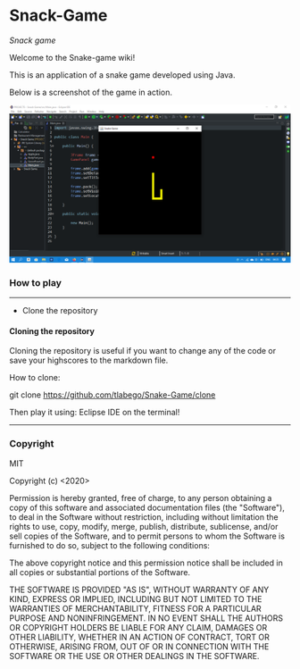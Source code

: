 # Snack-Game
*Snack game*

Welcome to the Snake-game wiki!

This is an application of a snake game developed using Java.

Below is a screenshot of the game in action.

![alt text](https://github.com/TLABEGO/Snack-Game/blob/master/sample.png)


### How to play
***
* Clone the repository
#### Cloning the repository
Cloning the repository is useful if you want to change any of the code or save your highscores to the markdown file.

How to clone:

git clone https://github.com/tlabego/Snake-Game/clone

Then play it using:
Eclipse IDE on the terminal!


***
### Copyright
MIT

Copyright (c) <2020> <MIT>

Permission is hereby granted, free of charge, to any person obtaining a copy
of this software and associated documentation files (the "Software"), to deal
in the Software without restriction, including without limitation the rights
to use, copy, modify, merge, publish, distribute, sublicense, and/or sell
copies of the Software, and to permit persons to whom the Software is
furnished to do so, subject to the following conditions:

The above copyright notice and this permission notice shall be included in all
copies or substantial portions of the Software.

THE SOFTWARE IS PROVIDED "AS IS", WITHOUT WARRANTY OF ANY KIND, EXPRESS OR
IMPLIED, INCLUDING BUT NOT LIMITED TO THE WARRANTIES OF MERCHANTABILITY,
FITNESS FOR A PARTICULAR PURPOSE AND NONINFRINGEMENT. IN NO EVENT SHALL THE
AUTHORS OR COPYRIGHT HOLDERS BE LIABLE FOR ANY CLAIM, DAMAGES OR OTHER
LIABILITY, WHETHER IN AN ACTION OF CONTRACT, TORT OR OTHERWISE, ARISING FROM,
OUT OF OR IN CONNECTION WITH THE SOFTWARE OR THE USE OR OTHER DEALINGS IN THE
SOFTWARE.
